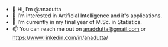 - 👋 Hi, I’m @anadutta
- 👀 I’m interested in Artificial Intelligence and it's applications.
- 🌱 I’m currently in my final year of M.Sc. in Statistics.
- 📫 You can reach me out on anaddutta@gmail.com or https://www.linkedin.com/in/anadutta/

<!---
anadutta/anadutta is a ✨ special ✨ repository because its `README.md` (this file) appears on your GitHub profile.
You can click the Preview link to take a look at your changes.
--->
